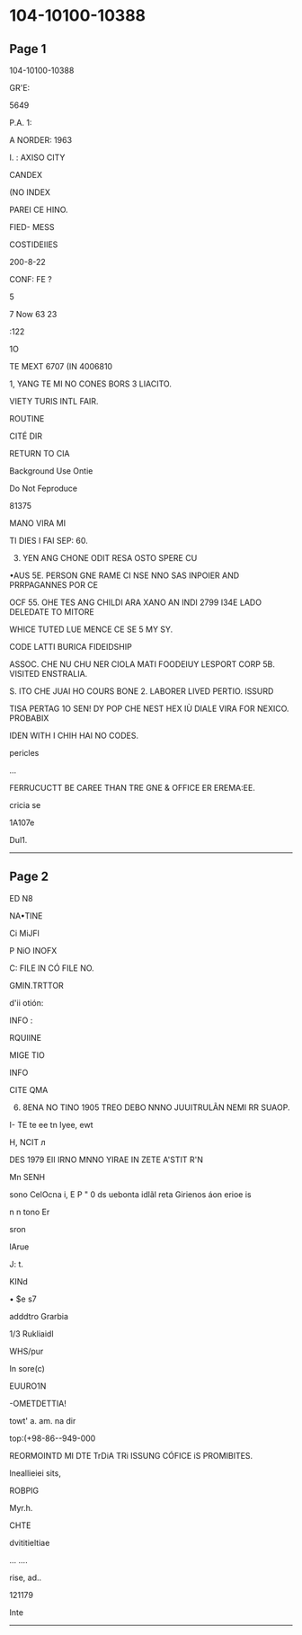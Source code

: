 # 104-10100-10388

## Page 1

104-10100-10388

GR'E:

5649

P.A. 1:

A NORDER: 1963

I. : AXISO CITY

CANDEX

(NO INDEX

PAREI CE HINO.

FIED- MESS

COSTIDEIIES

200-8-22

CONF: FE ?

5

7 Now 63 23

:122

1O

TE MEXT 6707 (IN 4006810

1, YANG TE MI NO CONES BORS 3 LIACITO.

VIETY TURIS INTL FAIR.

ROUTINE

CITÉ DIR

RETURN TO CIA

Background Use Ontie

Do Not Feproduce

81375

MANO VIRA MI

TI DIES I FAI SEP: 60.

3. YEN ANG CHONE ODIT RESA OSTO SPERE CU

•AUS 5E. PERSON GNE RAME CI NSE NNO SAS INPOIER AND PRRPAGANNES POR CE

OCF 55. OHE TES ANG CHILDI ARA XANO AN INDI 2799 I34E LADO DELEDATE TO MITORE

WHICE TUTED LUE MENCE CE SE 5 MY SY.

CODE LATTI BURICA FIDEIDSHIP

ASSOC. CHE NU CHU NER CIOLA MATI FOODEIUY LESPORT CORP 5B. VISITED ENSTRALIA.

S. ITO CHE JUAI HO COURS BONE 2. LABORER LIVED PERTIO. ISSURD

TISA PERTAG 1O SEN! DY POP CHE NEST HEX IÙ DIALE VIRA FOR NEXICO. PROBABIX

IDEN WITH I CHIH HAI NO CODES.

pericles

...

FERRUCUCTT BE CAREE THAN TRE GNE & OFFICE ER EREMA:EE.

cricia se

1A107e

Dul1.

---

## Page 2

ED N8

NA•TINE

Ci MiJFl

P NiO INOFX

C: FILE IN CÓ FILE NO.

GMIN.TRTTOR

d'ii otión:

INFO :

RQUIINE

MIGE TIO

INFO

CITE QMA

6. 8ENA NO TINO 1905 TREO DEBO NNNO JUUITRULÃN NEMI RR SUAOP.

I- TE te ee tn Iyee, ewt

H, NCIT л

DES 1979 EII IRNO MNNO YIRAE IN ZETE A'STIT R'N

Mn SENH

sono CelOcna i, E P " 0 ds uebonta idlãl reta Girienos áon erioe is

n n tono Er

sron

lArue

J: t.

KINd

• $e s7

adddtro Grarbia

1/3 Rukliaidl

WHS/pur

In sore(c)

EUURO1N

-OMETDETTIA!

towt' a. am. na dir

top:(+98-86--949-000

REORMOINTD MI DTE TrDiA TRi ISSUNG CÓFICE iS PROMIBITES.

lneallieiei sits,

ROBPIG

Myr.h.

CHTE

dvititieltiae

... ....

rise, ad..

121179

Inte

---

